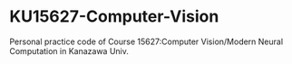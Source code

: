 # KU15627-Computer-Vision
Personal practice code of Course 15627:Computer Vision/Modern Neural Computation in Kanazawa Univ.
